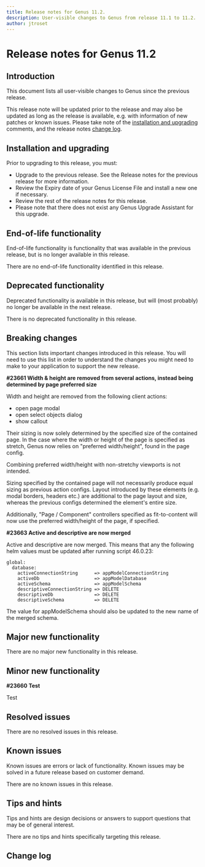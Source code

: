 ```yaml
---
title: Release notes for Genus 11.2.
description: User-visible changes to Genus from release 11.1 to 11.2.
author: jtroset
---
```


# Release notes for Genus 11.2

## Introduction

This document lists all user-visible changes to Genus since the previous release.

This release note will be updated prior to the release and may also be updated as long as the release is available, e.g. with information of new patches or known issues. Please take note of the [installation and upgrading](#installation-and-upgrading) comments, and the release notes [change log](#change-log).

## Installation and upgrading

Prior to upgrading to this release, you must:

- Upgrade to the previous release. See the Release notes for the previous release for more information.
- Review the Expiry date of your Genus License File and install a new one if necessary.
- Review the rest of the release notes for this release.
- Please note that there does not exist any Genus Upgrade Assistant for this upgrade.

<!--rntype01-start INSTALLATION / UPGRADE. DO NOT CHANGE THESE TAGS. ANY CHANGES BELOW WILL BE OVERWRITTEN.-->

<!--rntype01-end   INSTALLATION / UPGRADE. DO NOT CHANGE THESE TAGS. ANY CHANGES ABOVE WILL BE OVERWRITTEN.-->
<!-- release note type 2 is missing. That's ok.-->

## End-of-life functionality

End-of-life functionality is functionality that was available in the previous release, but is no longer available in this release.
<!--rntype03-start END-OF-LIFE. DO NOT CHANGE THESE TAGS. ANY CHANGES BELOW WILL BE OVERWRITTEN.-->
There are no end-of-life functionality identified in this release.
<!--rntype03-end   END-OF-LIFE. DO NOT CHANGE THESE TAGS. ANY CHANGES ABOVE WILL BE OVERWRITTEN.-->
## Deprecated functionality

Deprecated functionality is available in this release, but will (most probably) no longer be available in the next release.
<!--rntype04-start DEPRECATED. DO NOT CHANGE THESE TAGS. ANY CHANGES BELOW WILL BE OVERWRITTEN.-->
There is no deprecated functionality in this release.
<!--rntype04-end   DEPRECATED. DO NOT CHANGE THESE TAGS. ANY CHANGES ABOVE WILL BE OVERWRITTEN.-->
## Breaking changes

This section lists important changes introduced in this release. You will need to use this list in order to understand the changes you might need to make to your application to support the new release.
<!--rntype05-start BREAKING. DO NOT CHANGE THESE TAGS. ANY CHANGES BELOW WILL BE OVERWRITTEN.-->
<!--ID b05bbeae-bccc-4816-a8a0-82cef1ab34d1 -->
**#23661 Width & height are removed from several actions, instead being determined by page preferred size**

Width and height are removed from the following client actions:
   * open page modal
   * open select objects dialog
   * show callout

Their sizing is now solely determined by the specified size of the contained page. In the case where the width or height of the page is specified as stretch, Genus now relies on "preferred width/height", found in the page config.

Combining preferred width/height with non-stretchy viewports is not intended.

Sizing specified by the contained page will not necessarily produce equal sizing as previous action configs. Layout introduced by these elements (e.g. modal borders, headers etc.) are additional to the page layout and size, whereas the previous configs determined the element's entire size.

Additionally, "Page / Component" controllers specified as fit-to-content will now use the preferred width/height of the page, if specified.

<!--ID 9d4819f2-d008-4c12-9507-88e2e24d20f2 -->
**#23663 Active and descriptive are now merged**

Active and descriptive are now merged. This means that any the following helm values must be updated after running script 46.0.23:

```
global:
  database:
    activeConnectionString      => appModelConnectionString
    activeDb                    => appModelDatabase
    activeSchema                => appModelSchema
    descriptiveConnectionString => DELETE
    descriptiveDb               => DELETE
    descriptiveSchema           => DELETE
```

The value for appModelSchema should also be updated to the new name of the merged schema.

<!--rntype05-end   BREAKING. DO NOT CHANGE THESE TAGS. ANY CHANGES ABOVE WILL BE OVERWRITTEN.-->
## Major new functionality
<!--rntype06-start MAJOR. DO NOT CHANGE THESE TAGS. ANY CHANGES BELOW WILL BE OVERWRITTEN.-->
There are no major new functionality in this release.
<!--rntype06-end   MAJOR. DO NOT CHANGE THESE TAGS. ANY CHANGES ABOVE WILL BE OVERWRITTEN.-->
## Minor new functionality
<!--rntype07-start MINOR. DO NOT CHANGE THESE TAGS. ANY CHANGES BELOW WILL BE OVERWRITTEN.-->
<!--ID c6d66445-7b8f-4cd3-906d-1bbd0231d126 -->
**#23660 Test**

Test

<!--rntype07-end   MINOR. DO NOT CHANGE THESE TAGS. ANY CHANGES ABOVE WILL BE OVERWRITTEN.-->
## Resolved issues
<!--rntype08-start RESOLVED ISSUES. DO NOT CHANGE THESE TAGS. ANY CHANGES BELOW WILL BE OVERWRITTEN.-->
There are no resolved issues in this release.
<!--rntype08-end   RESOLVED ISSUES. DO NOT CHANGE THESE TAGS. ANY CHANGES ABOVE WILL BE OVERWRITTEN.-->
## Known issues

Known issues are errors or lack of functionality. Known issues may be solved in a future release based on customer demand.
<!--rntype09-start KNOWN ISSUES. DO NOT CHANGE THESE TAGS. ANY CHANGES BELOW WILL BE OVERWRITTEN.-->
There are no known issues in this release.
<!--rntype09-end   KNOWN ISSUES. DO NOT CHANGE THESE TAGS. ANY CHANGES ABOVE WILL BE OVERWRITTEN.-->
## Tips and hints

Tips and hints are design decisions or answers to support questions that may be of general interest.

There are no tips and hints specifically targeting this release.

## Change log
<!--changelog CHANGELOG. DO NOT CHANGE THIS TAG. ANY CHANGES BELOW WILL BE DELETED.-->

